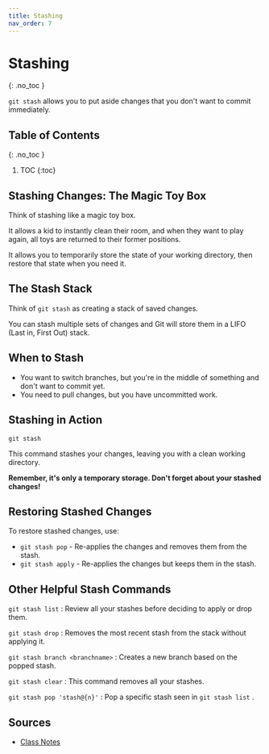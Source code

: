 ```yaml
---
title: Stashing
nav_order: 7
---
```



<!-- prettier-ignore-start -->
# Stashing
{: .no_toc }

```git stash``` allows you to put aside changes that you don't want to commit immediately. 

## Table of Contents
{: .no_toc }

1. TOC
{:toc}

<!-- prettier-ignore-end -->

## Stashing Changes: The Magic Toy Box

Think of stashing like a magic toy box. 

It allows a kid to instantly clean their room, and when they want to play again, all toys are returned to their former positions.

It allows you to temporarily store the state of your working directory, then restore that state when you need it.

## The Stash Stack

Think of ```git stash``` as creating a stack of saved changes.

You can stash multiple sets of changes and Git will store them in a LIFO (Last in, First Out) stack.

## When to Stash

- You want to switch branches, but you're in the middle of something and don't want to commit yet.
- You need to pull changes, but you have uncommitted work.

## Stashing in Action
```
git stash
```
This command stashes your changes, leaving you with a clean working directory.

**Remember, it's only a temporary storage. Don't forget about your stashed changes!**
## Restoring Stashed Changes
To restore stashed changes, use:

- ```git stash pop``` - Re-applies the changes and removes them from the stash.
- ```git stash apply``` - Re-applies the changes but keeps them in the stash.

## Other Helpful Stash Commands
```git stash list``` : Review all your stashes before deciding to apply or drop them.

```git stash drop``` : Removes the most recent stash from the stack without applying it.

```git stash branch <branchname>``` : Creates a new branch based on the popped stash.

```git stash clear``` : This command removes all your stashes.

```git stash pop 'stash@{n}'``` : Pop a specific stash seen in ```git stash list``` .

## Sources
- [Class Notes](https://stungeye.github.io/Software-Development-And-Documentation-1/02-git-version-control-next-steps/index.html#27)